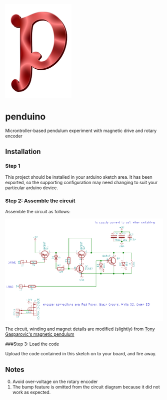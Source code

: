 ![alt text][logo]

# penduino

Microntroller-based pendulum experiment with magnetic drive and rotary encoder

## Installation

### Step 1 

This project should be installed in your arduino sketch area. It has been exported, so the supporting configuration may need changing to suit your particular arduino device.

### Step 2: Assemble the circuit

Assemble the circuit as follows:

![alt text][cct]

The circuit, winding and magnet details are modified (slightly) from [Tony Gasparovic's magnetic pendulum](http://nutsvolts.texterity.com/nutsvolts/200909/?folio=36&pg=36#pg36)

###Step 3: Load the code

Upload the code contained in this sketch on to your board, and fire away.

## Notes

0. Avoid over-voltage on the rotary encoder
0. The bump feature is omitted from the circuit diagram because it did not work as expected.

[status]: https://img.shields.io/badge/beta "Beta" 
[logo]: ./img/logo.png "penduino logo"
[cct]: ./img/cct.png "Circuit diagram"